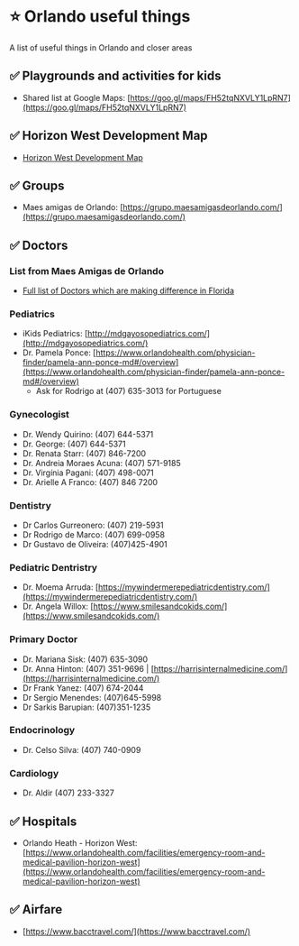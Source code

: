 # ⭐ Orlando useful things
A list of useful things in Orlando and closer areas

## ✅ Playgrounds and activities for kids

* Shared list at Google Maps: [https://goo.gl/maps/FH52tqNXVLY1LpRN7](https://goo.gl/maps/FH52tqNXVLY1LpRN7)

## ✅ Horizon West Development Map

* [Horizon West Development Map](https://www.google.com/maps/d/u/0/viewer?mid=175-Q6tFBOSnJPT0DZH7_OSF0UM4J_fHH&ll=28.390415328844803%2C-81.60197213790609&z=13)

## ✅ Groups

* Maes amigas de Orlando: [https://grupo.maesamigasdeorlando.com/](https://grupo.maesamigasdeorlando.com/)

## ✅ Doctors

### List from Maes Amigas de Orlando

* [Full list of Doctors which are making difference in Florida](https://maesamigasdeorlando.com/medicos-que-fazem-a-diferenca-na-florida/)

### Pediatrics

* iKids Pediatrics: [http://mdgayosopediatrics.com/](http://mdgayosopediatrics.com/)
* Dr. Pamela Ponce: [https://www.orlandohealth.com/physician-finder/pamela-ann-ponce-md#/overview](https://www.orlandohealth.com/physician-finder/pamela-ann-ponce-md#/overview)
  * Ask for Rodrigo at (407) 635-3013 for Portuguese

### Gynecologist

* Dr. Wendy Quirino: (407) 644-5371
* Dr. George: (407) 644-5371
* Dr. Renata Starr: (407) 846-7200
* Dr. Andreia Moraes Acuna: (407) 571-9185
* Dr. Virgínia Pagani: (407) 498-0071
* Dr. Arielle A Franco: (407) 846 7200

### Dentistry

* Dr Carlos Gurreonero: (407) 219-5931 
* Dr Rodrigo de Marco: (407) 699-0958 
* Dr Gustavo de Oliveira: (407)425-4901

### Pediatric Dentristry

* Dr. Moema Arruda: [https://mywindermerepediatricdentistry.com/](https://mywindermerepediatricdentistry.com/)
* Dr. Angela Willox: [https://www.smilesandcokids.com/](https://www.smilesandcokids.com/)

### Primary Doctor

* Dr. Mariana Sisk: (407) 635-3090
* Dr. Anna Hinton: (407) 351-9696 | [https://harrisinternalmedicine.com/](https://harrisinternalmedicine.com/)
* Dr Frank Yanez: (407) 674-2044 
* Dr Sergio Menendes: (407)645-5998 
* Dr Sarkis Barupian: (407)351-1235 

### Endocrinology

* Dr. Celso Silva: (407) 740-0909

### Cardiology

* Dr. Aldir (407) 233-3327 

## ✅ Hospitals

* Orlando Heath - Horizon West: [https://www.orlandohealth.com/facilities/emergency-room-and-medical-pavilion-horizon-west](https://www.orlandohealth.com/facilities/emergency-room-and-medical-pavilion-horizon-west)

## ✅ Airfare
* [https://www.bacctravel.com/](https://www.bacctravel.com/)
